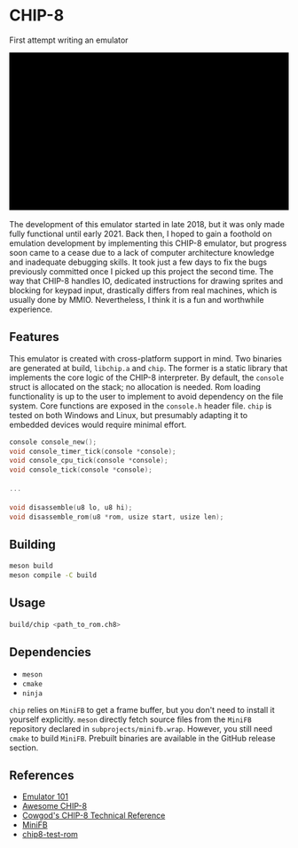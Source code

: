 # CHIP-8
First attempt writing an emulator

<p align="center">
  <img src="chip.gif">
</p>

The development of this emulator started in late 2018, but it was only made fully functional until early 2021. Back then, I hoped to gain a foothold on emulation development by implementing this CHIP-8 emulator, but progress soon came to a cease due to a lack of computer architecture knowledge and inadequate debugging skills. It took just a few days to fix the bugs previously committed once I picked up this project the second time. The way that CHIP-8 handles IO, dedicated instructions for drawing sprites and blocking for keypad input, drastically differs from real machines, which is usually done by MMIO. Nevertheless, I think it is a fun and worthwhile experience.

## Features
This emulator is created with cross-platform support in mind. Two binaries are generated at build, `libchip.a` and `chip`. The former is a static library that implements the core logic of the CHIP-8 interpreter. By default, the `console` struct is allocated on the stack; no allocation is needed. Rom loading functionality is up to the user to implement to avoid dependency on the file system. Core functions are exposed in the `console.h` header file. `chip` is tested on both Windows and Linux, but presumably adapting it to embedded devices would require minimal effort.

```C
console console_new();
void console_timer_tick(console *console);
void console_cpu_tick(console *console);
void console_tick(console *console);

...

void disassemble(u8 lo, u8 hi);
void disassemble_rom(u8 *rom, usize start, usize len);
```

## Building
```sh
meson build
meson compile -C build
```

## Usage
```sh
build/chip <path_to_rom.ch8>
```

## Dependencies
- `meson`
- `cmake`
- `ninja`

`chip` relies on `MiniFB` to get a frame buffer, but you don't need to install it yourself explicitly. `meson` directly fetch source files from the `MiniFB` repository declared in `subprojects/minifb.wrap`. However, you still need `cmake` to build `MiniFB`. Prebuilt binaries are available in the GitHub release section.

## References
- [Emulator 101](http://www.emulator101.com/chip-8-emulator.html)
- [Awesome CHIP-8](https://chip-8.github.io/links/)
- [Cowgod's CHIP-8 Technical Reference](http://devernay.free.fr/hacks/chip8/C8TECH10.HTM)
- [MiniFB](https://github.com/emoon/minifb)
- [chip8-test-rom](https://github.com/corax89/chip8-test-rom)
